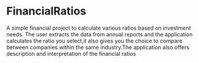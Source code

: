# FinancialRatios
A simple financial project to calculate various ratios based on investment needs. The user extracts the data from annual reports and the application calculates the ratio you select,it also gives you the choice to compare between companies within the same industry.The application also offers description and interpretation of the financial ratios
